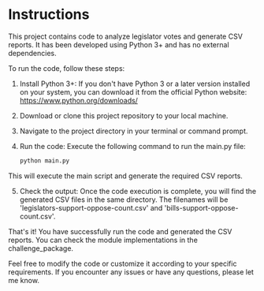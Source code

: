 # Instructions

This project contains code to analyze legislator votes and generate CSV reports. It has been developed using Python 3+ and has no external dependencies.

To run the code, follow these steps:

1. Install Python 3+: If you don't have Python 3 or a later version installed on your system, you can download it from the official Python website: https://www.python.org/downloads/
2. Download or clone this project repository to your local machine.
3. Navigate to the project directory in your terminal or command prompt.
4. Run the code: Execute the following command to run the main.py file:

   ```bash
   python main.py
   ```

This will execute the main script and generate the required CSV reports.

5. Check the output: Once the code execution is complete, you will find the generated CSV files in the same directory. The filenames will be 'legislators-support-oppose-count.csv' and 'bills-support-oppose-count.csv'.

That's it! You have successfully run the code and generated the CSV reports. You can check the module implementations in the challenge_package.

Feel free to modify the code or customize it according to your specific requirements. If you encounter any issues or have any questions, please let me know.
